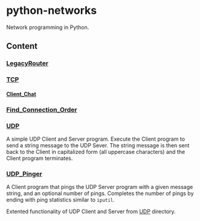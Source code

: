 # python-networks

Network programming in Python.

## Content

### [LegacyRouter](/inedible-py/python-networks/LegacyRouter)

### [TCP](/inedible-py/python-networks/TCP)

#### [Client_Chat](/inedible-py/python-networks/TCP/Client_Chat)

### [Find_Connection_Order](/inedible-py/python-networks/TCP/Find_First_Client)

### [UDP](/inedible-py/python-networks/UDP)
A simple UDP Client and Server program. Execute the Client program to send a string message to the UDP Sever. The string message is then sent back to the Client in capitalized form (all uppercase characters) and the Client program terminates. 

### [UDP_Pinger](/inedible-py/python-networks/UDP_Pinger)
A Client program that pings the UDP Server program with a given message string,
and an optional number of pings. Completes the number of pings by ending with
ping statistics similar to `iputil`.

Extented functionality of UDP Client and Server from [UDP](/inedible-py/python-networks/UDP) directory.
